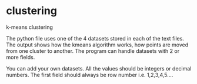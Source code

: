 # clustering
k-means clustering 

The python file uses one of the 4 datasets stored in each of the text files. The output shows how the kmeans algorithm works, how points are moved from one cluster to another. The program can handle datasets with 2 or more fields.

You can add your own datasets. All the values should be integers or decimal numbers. 
The first field should always be row number i.e. 1,2,3,4,5....
